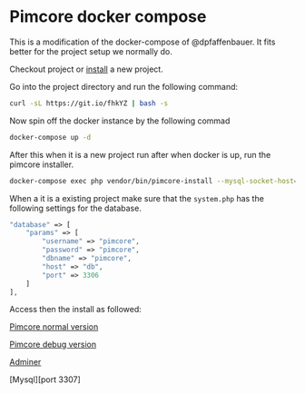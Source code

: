 # Pimcore docker compose

This is a modification of the docker-compose of @dpfaffenbauer. It fits better for the project setup we normally do.

Checkout project or [install](https://pimcore.com/docs/5.x/Development_Documentation/Getting_Started/Installation.html) a new project. 

Go into the project directory and run the following command:
```bash
curl -sL https://git.io/fhkYZ | bash -s
```
Now spin off the docker instance by the following commad
```bash
docker-compose up -d
```
After this when it is a new project run after when docker is up, run the pimcore installer.
```bash
docker-compose exec php vendor/bin/pimcore-install --mysql-socket-host=db
```
When a it is a existing project make sure that the ``system.php`` has the following settings for the database.
```php
"database" => [
    "params" => [
        "username" => "pimcore",
        "password" => "pimcore",
        "dbname" => "pimcore",
        "host" => "db",
        "port" => 3306
    ]
],
```
Access then the install as followed:

[Pimcore normal version](http://localhost:2000)

[Pimcore debug version](http://localhost:2006)

[Adminer](http://localhost:2002)

[Mysql][port 3307]
